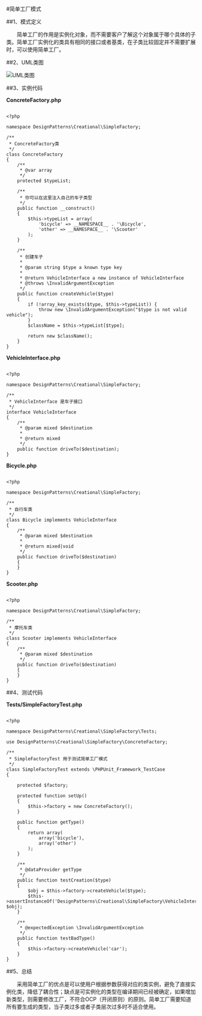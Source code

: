 #简单工厂模式

##1、模式定义
<p style="text-indent:2em;">简单工厂的作用是实例化对象，而不需要客户了解这个对象属于哪个具体的子类。简单工厂实例化的类具有相同的接口或者基类，在子类比较固定并不需要扩展时，可以使用简单工厂。</p>

##2、UML类图

![UML类图](http://laravelacademy.org/wp-content/uploads/2015/12/Simple-Factory.png)

##3、实例代码

**ConcreteFactory.php**

<pre><code>
&lt;?php

namespace DesignPatterns\Creational\SimpleFactory;

/**
 * ConcreteFactory类
 */
class ConcreteFactory
{
    /**
     * @var array
     */
    protected $typeList;

    /**
     * 你可以在这里注入自己的车子类型
     */
    public function __construct()
    {
        $this->typeList = array(
            'bicycle' => __NAMESPACE__ . '\Bicycle',
            'other' => __NAMESPACE__ . '\Scooter'
        );
    }

    /**
     * 创建车子
     *
     * @param string $type a known type key
     *
     * @return VehicleInterface a new instance of VehicleInterface
     * @throws \InvalidArgumentException
     */
    public function createVehicle($type)
    {
        if (!array_key_exists($type, $this->typeList)) {
            throw new \InvalidArgumentException("$type is not valid vehicle");
        }
        $className = $this->typeList[$type];

        return new $className();
    }
}
</code></pre>

**VehicleInterface.php**

<pre><code>
&lt;?php

namespace DesignPatterns\Creational\SimpleFactory;

/**
 * VehicleInterface 是车子接口
 */
interface VehicleInterface
{
    /**
     * @param mixed $destination
     *
     * @return mixed
     */
    public function driveTo($destination);
}
</code></pre>

**Bicycle.php**

<pre><code>
&lt;?php

namespace DesignPatterns\Creational\SimpleFactory;

/**
 * 自行车类
 */
class Bicycle implements VehicleInterface
{
    /**
     * @param mixed $destination
     *
     * @return mixed|void
     */
    public function driveTo($destination)
    {
    }
}
</code></pre>

**Scooter.php**

<pre><code>
&lt;?php

namespace DesignPatterns\Creational\SimpleFactory;

/**
 * 摩托车类
 */
class Scooter implements VehicleInterface
{
    /**
     * @param mixed $destination
     */
    public function driveTo($destination)
    {
    }
}
</code></pre>

##4、测试代码

**Tests/SimpleFactoryTest.php**

<pre><code>
&lt;?php

namespace DesignPatterns\Creational\SimpleFactory\Tests;

use DesignPatterns\Creational\SimpleFactory\ConcreteFactory;

/**
 * SimpleFactoryTest 用于测试简单工厂模式
 */
class SimpleFactoryTest extends \PHPUnit_Framework_TestCase
{

    protected $factory;

    protected function setUp()
    {
        $this->factory = new ConcreteFactory();
    }

    public function getType()
    {
        return array(
            array('bicycle'),
            array('other')
        );
    }

    /**
     * @dataProvider getType
     */
    public function testCreation($type)
    {
        $obj = $this->factory->createVehicle($type);
        $this->assertInstanceOf('DesignPatterns\Creational\SimpleFactory\VehicleInterface', $obj);
    }

    /**
     * @expectedException \InvalidArgumentException
     */
    public function testBadType()
    {
        $this->factory->createVehicle('car');
    }
}
</code></pre>

##5、总结
<p style="text-indent:2em;">采用简单工厂的优点是可以使用户根据参数获得对应的类实例，避免了直接实例化类，降低了耦合性；缺点是可实例化的类型在编译期间已经被确定，如果增加新类型，则需要修改工厂，不符合OCP（开闭原则）的原则。简单工厂需要知道所有要生成的类型，当子类过多或者子类层次过多时不适合使用。</p>